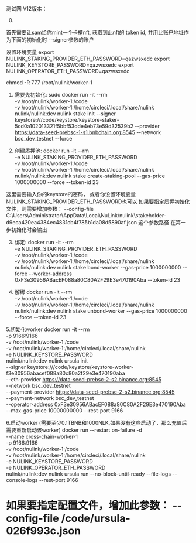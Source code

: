 测试网 V12版本：

0.
首先需要让sam给你mint一个卡槽nft, 获取到此nft的 token id, 
并用此账户地址作为下面的初始化时 --signer参数的账户

设置环境变量
export NULINK_STAKING_PROVIDER_ETH_PASSWORD=qazwsxedc
export NULINK_KEYSTORE_PASSWORD=qazwsxedc
export NULINK_OPERATOR_ETH_PASSWORD=qazwsxedc

chmod -R 777 /root/nulink/worker-1

1. 需要先初始化: 
sudo docker run -it --rm \
-v /root/nulink/worker-1:/code \
-v /root/nulink/worker-1:/home/circleci/.local/share/nulink \
nulink/nulink:dev nulink stake init --signer keystore:///code/keystore/keystore-staker-5cd0a102013321f5bbf53dde4eb73e59d32539b2  --provider  https://data-seed-prebsc-1-s1.bnbchain.org:8545 --network bsc_dev_testnet  --force


2. 创建质押池: 
docker run -it --rm \
-e NULINK_STAKING_PROVIDER_ETH_PASSWORD \
-v /root/nulink/worker-1:/code \
-v /root/nulink/worker-1:/home/circleci/.local/share/nulink \
nulink/nulink:dev nulink stake create-staking-pool --gas-price 1000000000 --force --token-id 23

这里需要输入你的keystore的密码， 或者你设置环境变量NULINK_STAKING_PROVIDER_ETH_PASSWORD也可以
如果要指定质押初始化文件，则需要增加参数：
--config-file C:\\Users\\Administrator\\AppData\\Local\\NuLink\\nulink\\stakeholder-d9eca420ea4384ec4831cb4f785b1da08d5890af.json
这个参数路径 在第一步初始化时会输出

3. 绑定: 
docker run -it --rm \
-e NULINK_STAKING_PROVIDER_ETH_PASSWORD \
-v /root/nulink/worker-1:/code \
-v /root/nulink/worker-1:/home/circleci/.local/share/nulink \
nulink/nulink:dev nulink stake bond-worker --gas-price 1000000000 --force --worker-address 0xF3e30956ABacEF088a80C80A2F29E3e470190Aba --token-id 23

4. 解绑 docker run -it --rm \
-v /root/nulink/worker-1:/code \
-v /root/nulink/worker-1:/home/circleci/.local/share/nulink \
nulink/nulink:dev nulink stake unbond-worker  --gas-price 1000000000 --force --token-id 23


5.初始化worker
docker run -it --rm \
-p 9166:9166 \
-v /root/nulink/worker-1:/code \
-v /root/nulink/worker-1:/home/circleci/.local/share/nulink \
-e NULINK_KEYSTORE_PASSWORD \
nulink/nulink:dev nulink ursula init \
--signer keystore:///code/keystore/keystore-worker-f3e30956abacef088a80c80a2f29e3e470190aba \
--eth-provider https://data-seed-prebsc-2-s2.binance.org:8545 \
--network bsc_dev_testnet \
--payment-provider https://data-seed-prebsc-2-s2.binance.org:8545 \
--payment-network bsc_dev_testnet \
--operator-address 0xF3e30956ABacEF088a80C80A2F29E3e470190Aba \
--max-gas-price 10000000000 --rest-port 9166

6.启动worker (需要至少0.1TBNB和1000NLK,如果没有这些启动了，那么充值后需要重新启动该worker)
docker run --restart on-failure -d \
--name cross-chain-worker-1 \
-p 9166:9166 \
-v /root/nulink/worker-1:/code \
-v /root/nulink/worker-1:/home/circleci/.local/share/nulink \
-e NULINK_KEYSTORE_PASSWORD \
-e NULINK_OPERATOR_ETH_PASSWORD \
nulink/nulink:dev nulink ursula run --no-block-until-ready --file-logs --console-logs --rest-port 9166 

# 如果要指定配置文件，增加此参数： --config-file /code/ursula-026f993c.json



